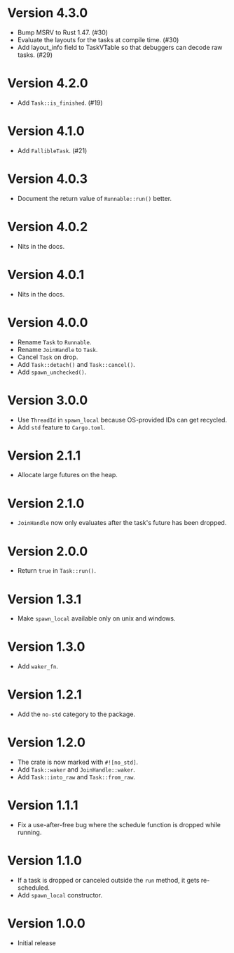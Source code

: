 # Version 4.3.0

- Bump MSRV to Rust 1.47. (#30)
- Evaluate the layouts for the tasks at compile time. (#30)
- Add layout_info field to TaskVTable so that debuggers can decode raw tasks. (#29)

# Version 4.2.0

- Add `Task::is_finished`. (#19)

# Version 4.1.0

- Add `FallibleTask`. (#21)

# Version 4.0.3

- Document the return value of `Runnable::run()` better.

# Version 4.0.2

- Nits in the docs.

# Version 4.0.1

- Nits in the docs.

# Version 4.0.0

- Rename `Task` to `Runnable`.
- Rename `JoinHandle` to `Task`.
- Cancel `Task` on drop.
- Add `Task::detach()` and `Task::cancel()`.
- Add `spawn_unchecked()`.

# Version 3.0.0

- Use `ThreadId` in `spawn_local` because OS-provided IDs can get recycled.
- Add `std` feature to `Cargo.toml`.

# Version 2.1.1

- Allocate large futures on the heap.

# Version 2.1.0

- `JoinHandle` now only evaluates after the task's future has been dropped.

# Version 2.0.0

- Return `true` in `Task::run()`.

# Version 1.3.1

- Make `spawn_local` available only on unix and windows.

# Version 1.3.0

- Add `waker_fn`.

# Version 1.2.1

- Add the `no-std` category to the package.

# Version 1.2.0

- The crate is now marked with `#![no_std]`.
- Add `Task::waker` and `JoinHandle::waker`.
- Add `Task::into_raw` and `Task::from_raw`.

# Version 1.1.1

- Fix a use-after-free bug where the schedule function is dropped while running.

# Version 1.1.0

- If a task is dropped or canceled outside the `run` method, it gets re-scheduled.
- Add `spawn_local` constructor.

# Version 1.0.0

- Initial release

